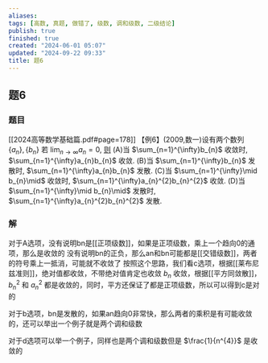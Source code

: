 ```yaml
---
aliases: 
tags: [高数, 真题, 做错了, 级数, 调和级数, 二级结论]
publish: true
finished: true
created: "2024-06-01 05:07"
updated: "2024-09-22 09:33"
title: 题6
---
```

## 题6 
### 题目 
[[2024高等数学基础篇.pdf#page=178]]
【例6】(2009,数一)设有两个数列 $\{ a_{n} \},\{ b_{n} \}$ 若 $\lim_{n\to\infty}a_n=0,$ [则](obsidian://bookmaster?type=open-book&bid=JJxYFXOghLPvYFND&aid=5e86f8f1-e62b-bb18-cb0a-ecc056563aef&page=178)
(A)当 $\sum_{n=1}^{\infty}b_{n}$ 收敛时, $\sum_{n=1}^{\infty}a_{n}b_{n}$ 收敛. 
(B)当 $\sum_{n=1}^{\infty}b_{n}$ 发散时, $\sum_{n=1}^{\infty}a_{n}b_{n}$ 发散. 
(C)当 $\sum_{n=1}^{\infty}\mid b_{n}\mid$ 收敛时, $\sum_{n=1}^{\infty}a_{n}^{2}b_{n}^{2}$ 收敛. 
(D)当 $\sum_{n=1}^{\infty}\mid b_{n}\mid$ 发散时, $\sum_{n=1}^{\infty}a_{n}^{2}b_{n}^{2}$ 发散.
### 解
对于A选项，没有说明bn是[[正项级数]]，如果是正项级数，乘上一个趋向0的通项，那么是收敛的 
没有说明bn的正负，那么an和bn可能都是[[交错级数]]，两者的符号乘上一抵消，可能就不收敛了
按照这个思路，我们看c选项，根据[[莱布尼兹准则]]，绝对值都收敛，不带绝对值肯定也收敛 $b_{n}$ 收敛，根据[[平方同敛散]]，$b_{n}^{2}$ 和 $a_{n}^{2}$ 都是收敛的，同时，平方还保证了都是正项级数，所以可以得到c是对的 

对于b选项，bn是发散的，如果an趋向0非常快，那么两者的乘积是有可能收敛的，还可以举出一个例子就是两个调和级数

对于d选项可以举一个例子，同样也是两个调和级数但是 $\frac{1}{n^{4}}$ 是收敛的
